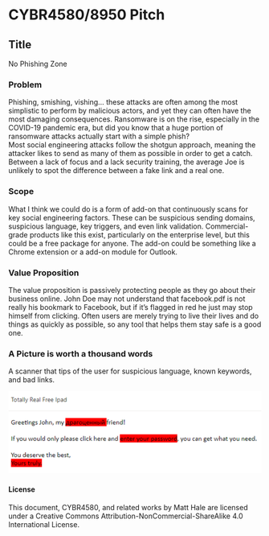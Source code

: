 # CYBR4580/8950 Pitch 

## Title
No Phishing Zone

### Problem

Phishing, smishing, vishing… these attacks are often among the most simplistic to perform by malicious actors, and yet they can often have the most damaging consequences.  Ransomware is on the rise, especially in the COVID-19 pandemic era, but did you know that a huge portion of ransomware attacks actually start with a simple phish?  
Most social engineering attacks follow the shotgun approach, meaning the attacker likes to send as many of them as possible in order to get a catch.  Between a lack of focus and a lack security training, the average Joe is unlikely to spot the difference between a fake link and a real one.

### Scope 

What I think we could do is a form of add-on that continuously scans for key social engineering factors.  These can be suspicious sending domains, suspicious language, key triggers, and even link validation.  Commercial-grade products like this exist, particularly on the enterprise level, but this could be a free package for anyone.  The add-on could be something like a Chrome extension or a add-on module for Outlook.

### Value Proposition

The value proposition is passively protecting people as they go about their business online.  John Doe may not understand that facebook.pdf is not really his bookmark to Facebook, but if it’s flagged in red he just may stop himself from clicking.  Often users are merely trying to live their lives and do things as quickly as possible, so any tool that helps them stay safe is a good one.  

### A Picture is worth a thousand words

A scanner that tips of the user for suspicious language, known keywords, and bad links.
 
 ![Haven't used github in a while](/assets/images/SuperRealisticSample.png)
 

#### License
 
This document, CYBR4580, and related works by Matt Hale are licensed under a Creative Commons Attribution-NonCommercial-ShareAlike 4.0 International License.

